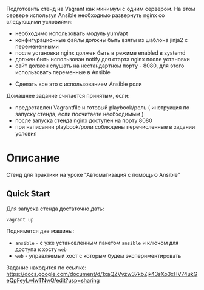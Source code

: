 Подготовить стенд на Vagrant как минимум с одним сервером. На этом сервере используя Ansible необходимо развернуть nginx со следующими условиями:
- необходимо использовать модуль yum/apt
- конфигурационные файлы должны быть взяты из шаблона jinja2 с перемененными
- после установки nginx должен быть в режиме enabled в systemd
- должен быть использован notify для старта nginx после установки
- сайт должен слушать на нестандартном порту - 8080, для этого использовать переменные в Ansible
* Сделать все это с использованием Ansible роли

Домашнее задание считается принятым, если:
- предоставлен Vagrantfile и готовый playbook/роль ( инструкция по запуску стенда, если посчитаете необходимым )
- после запуска стенда nginx доступен на порту 8080
- при написании playbook/роли соблюдены перечисленные в задании условия

# Описание

Стенд для практики на уроке "Автоматизация с помощью Ansible"

## Quick Start

Для запуска стенда достаточно дать:

```
vagrant up
```

Поднимется две машины:

* `ansible` - с уже установленным пакетом `ansible` и ключом для доступа к хосту `web`
* `web` - управляемый хост с которым будем экспериментировать

Задание находится по ссылке: https://docs.google.com/document/d/1xaQZVyzw37kbZjk43sXo3xHV74ukGeQpFeyLwIwTNwQ/edit?usp=sharing
